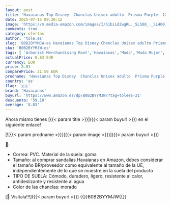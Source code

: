 ```yaml
---
layout: post
title: 'Havaianas Top Disney  Chanclas Unisex adulto  Prisma Purple  12/13 UK'
date: 2025-07-15 09:20:12
image: 'https://m.media-amazon.com/images/I/51biLdZwgRL._SL500_._SL400_.jpg'
comments: true
category: ofertas
author: 'tole.es'
slug: 'B0B2BYYMJW-es Havaianas Top Disney Chanclas Unisex adulto Prisma Purple...'
sku: 'B0B2BYYMJW-es'
tags: [ 'Arborist Merchandising Root','Havaianas','Moda','Moda Mujer','Sandalias de dedo para mujer','Sandalias y chanclas para mujer','Self Service','Special Features Stores','Zapatos para mujer','c8538d25-3af9-48d3-aeff-5f3ce5572a36_0','c8538d25-3af9-48d3-aeff-5f3ce5572a36_9001','chanclas','havaianas','🇪🇸', ]
actualPrice: 8.83 EUR
currency: EUR
price: 8.83
comparePrice: 21.59 EUR
prodname: 'Havaianas Top Disney  Chanclas Unisex adulto  Prisma Purple  12/13 UK'
country: 'es'
flag: '🇪🇸'
brand: 'Havaianas'
buyurl: 'https://www.amazon.es/dp/B0B2BYYMJW/?tag=tolees-21'
descuento: '59.10'
average: '8.83'
---
```


Ahora mismo tienes [{{< param title >}}]({{< param buyurl >}}) en el siguiente enlace!

[![{{< param prodname >}}]({{< param image >}})]({{< param buyurl >}})

🔎:

- Correa: PVC. Material de la suela: goma
- Tamaño: al comprar sandalias Havaianas en Amazon, debes considerar el tamaño BR/proveedor como equivalente al tamaño de la UE, independientemente de lo que se muestre en la suela del producto
- TIPO DE SUELA: Cómodo, duradero, ligero, resistente al calor, antideslizante y resistente al agua
- Color de las chanclas: morado

[🛒 Visítala!!!]({{< param buyurl >}})
{{<world>}}B0B2BYYMJW{{</world>}}
